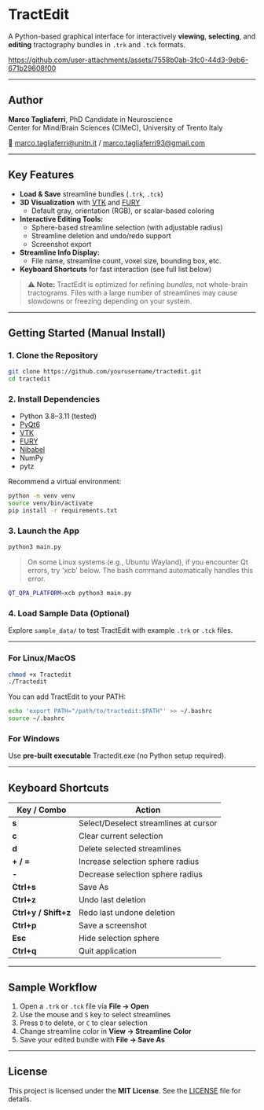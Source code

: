 # TractEdit

A Python-based graphical interface for interactively **viewing**, **selecting**, and **editing** tractography bundles in `.trk` and `.tck` formats.




https://github.com/user-attachments/assets/7558b0ab-3fc0-44d3-9eb6-671b29608f00


---

## Author

**Marco Tagliaferri**, PhD Candidate in Neuroscience  
Center for Mind/Brain Sciences (CIMeC), University of Trento Italy 

📧 marco.tagliaferri@unitn.it / marco.tagliaferri93@gmail.com

---

## Key Features

- **Load & Save** streamline bundles (`.trk`, `.tck`)
- **3D Visualization** with [VTK](https://vtk.org/) and [FURY](https://fury.gl/)
    - Default gray, orientation (RGB), or scalar-based coloring
- **Interactive Editing Tools:**
    - Sphere-based streamline selection (with adjustable radius)
    - Streamline deletion and undo/redo support
    - Screenshot export
- **Streamline Info Display:**
    - File name, streamline count, voxel size, bounding box, etc.
- **Keyboard Shortcuts** for fast interaction (see full list below)

> ⚠️ **Note:** TractEdit is optimized for refining *bundles*, not whole-brain tractograms. Files with a large number of streamlines may cause slowdowns or freezing depending on your system.

---

## Getting Started (Manual Install)

### 1. Clone the Repository
```bash
git clone https://github.com/yourusername/tractedit.git
cd tractedit
```

### 2. Install Dependencies

- Python 3.8–3.11 (tested)
- [PyQt6](https://pypi.org/project/PyQt6/)
- [VTK](https://vtk.org/)
- [FURY](https://fury.gl/)
- [Nibabel](https://nipy.org/nibabel/)
- NumPy
- pytz
  
Recommend a virtual environment:
```bash
python -m venv venv
source venv/bin/activate 
pip install -r requirements.txt
```

### 3. Launch the App
```bash
python3 main.py
```

> On some Linux systems (e.g., Ubuntu Wayland), if you encounter Qt errors, try 'xcb' below. The bash command automatically handles this error.
```bash
QT_QPA_PLATFORM=xcb python3 main.py
```

### 4. Load Sample Data (Optional)
Explore `sample_data/` to test TractEdit with example `.trk` or `.tck` files.

---

### For Linux/MacOS
```bash
chmod +x Tractedit
./Tractedit
```
You can add TractEdit to your PATH:
```bash
echo 'export PATH="/path/to/tractedit:$PATH"' >> ~/.bashrc
source ~/.bashrc
```

### For Windows
Use **pre-built executable** Tractedit.exe (no Python setup required).

---

## Keyboard Shortcuts

| Key / Combo          | Action                                      |
|----------------------|---------------------------------------------|
| **s**                | Select/Deselect streamlines at cursor       |
| **c**                | Clear current selection                     |
| **d**                | Delete selected streamlines                 |
| **+ / =**            | Increase selection sphere radius            |
| **-**                | Decrease selection sphere radius            |
| **Ctrl+s**           | Save As                                     |
| **Ctrl+z**           | Undo last deletion                          |
| **Ctrl+y / Shift+z** | Redo last undone deletion                   |
| **Ctrl+p**           | Save a screenshot                           |
| **Esc**              | Hide selection sphere                       |
| **Ctrl+q**           | Quit application                            |

---

## Sample Workflow

1. Open a `.trk` or `.tck` file via **File → Open**
2. Use the mouse and `S` key to select streamlines
3. Press `D` to delete, or `C` to clear selection
4. Change streamline color in **View → Streamline Color**
5. Save your edited bundle with **File → Save As**

---

## License

This project is licensed under the **MIT License**. See the [LICENSE](LICENSE) file for details.
